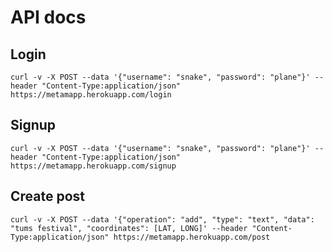 # API docs

## Login

`curl -v -X POST --data '{"username": "snake", "password": "plane"}' --header "Content-Type:application/json" https://metamapp.herokuapp.com/login`

## Signup

`curl -v -X POST --data '{"username": "snake", "password": "plane"}' --header "Content-Type:application/json" https://metamapp.herokuapp.com/signup`

## Create post

`curl -v -X POST --data '{"operation": "add", "type": "text", "data": "tums festival", "coordinates": [LAT, LONG]' --header "Content-Type:application/json" https://metamapp.herokuapp.com/post`
